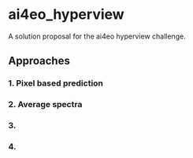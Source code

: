 # ai4eo_hyperview
A solution proposal for the ai4eo hyperview challenge.

## Approaches

### 1. Pixel based prediction

### 2. Average spectra

### 3. 

### 4. 
